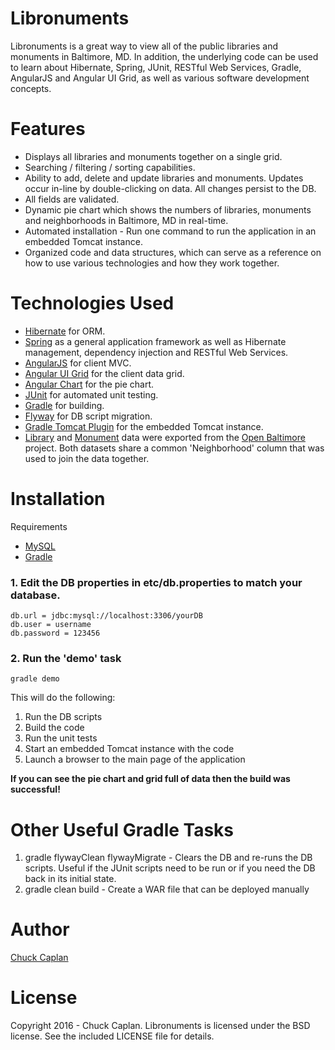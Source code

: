 # Libronuments
Libronuments is a great way to view all of the public libraries and monuments in Baltimore, MD.
In addition, the underlying code can be used to learn about Hibernate, Spring, JUnit, RESTful Web Services, Gradle, AngularJS and Angular UI Grid,
as well as various software development concepts.

# Features
- Displays all libraries and monuments together on a single grid.
- Searching / filtering / sorting capabilities.
- Ability to add, delete and update libraries and monuments. Updates occur in-line by double-clicking on data. All changes persist to the DB.
- All fields are validated.
- Dynamic pie chart which shows the numbers of libraries, monuments and neighborhoods in Baltimore, MD in real-time.
- Automated installation - Run one command to run the application in an embedded Tomcat instance.
- Organized code and data structures, which can serve as a reference on how to use various technologies and how they work together.

# Technologies Used
- [Hibernate](http://hibernate.org/) for ORM.
- [Spring](https://spring.io/) as a general application framework as well as Hibernate management, dependency injection and RESTful Web Services.
- [AngularJS](https://angularjs.org/) for client MVC.
- [Angular UI Grid](http://ui-grid.info/) for the client data grid.
- [Angular Chart](https://jtblin.github.io/angular-chart.js/) for the pie chart.
- [JUnit](http://junit.org/junit4/) for automated unit testing.
- [Gradle](https://gradle.org/) for building.
- [Flyway](https://flywaydb.org/) for DB script migration.
- [Gradle Tomcat Plugin](https://github.com/bmuschko/gradle-tomcat-plugin) for the embedded Tomcat instance.
- [Library](https://data.baltimorecity.gov/Culture-Arts/Libraries/tgtv-wr5u) and [Monument](https://data.baltimorecity.gov/Culture-Arts/Monuments/cpxf-kxp3) data were exported from the [Open Baltimore](https://data.baltimorecity.gov/) project. Both datasets share a common 'Neighborhood' column that was used to join the data together.

# Installation
Requirements
- [MySQL](https://www.mysql.com/)
- [Gradle](https://gradle.org/)

### 1. Edit the DB properties in etc/db.properties to match your database.
    db.url = jdbc:mysql://localhost:3306/yourDB
    db.user = username
    db.password = 123456
    
### 2. Run the 'demo' task
	gradle demo
This will do the following:
1. Run the DB scripts
2. Build the code
3. Run the unit tests
4. Start an embedded Tomcat instance with the code
5. Launch a browser to the main page of the application

**If you can see the pie chart and grid full of data then the build was successful!**

# Other Useful Gradle Tasks
1. gradle flywayClean flywayMigrate - Clears the DB and re-runs the DB scripts. 
Useful if the JUnit scripts need to be run or if you need the DB back in its initial state.
2. gradle clean build - Create a WAR file that can be deployed manually

# Author
[Chuck Caplan](https://www.linkedin.com/in/charlescaplan)

# License
Copyright 2016 - Chuck Caplan. Libronuments is licensed under the BSD license. See the included LICENSE file for details.